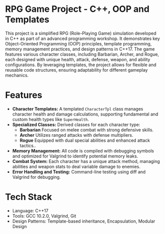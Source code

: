 # RPG Game Project - C++, OOP and Templates
This project is a simplified RPG (Role-Playing Game) simulation developed in C++ as part of an advanced programming workshop. It demonstrates key Object-Oriented Programming (OOP) principles, template programming, memory management practices, and design patterns in C++17. The game features various character classes, including Barbarian, Archer, and Rogue, each designed with unique health, attack, defense, weapon, and ability configurations. By leveraging templates, the project allows for flexible and reusable code structures, ensuring adaptability for different gameplay mechanics.

# Features
* **Character Templates:** A templated `CharacterTpl` class manages character health and damage calculations, supporting fundamental and custom health types like `SuperHealth`.
* **Specialized Classes:** Derived classes for each character type:
  * **Barbarian** Focused on melee combat with strong defensive skills.
  * **Archer** Utilizes ranged attacks with defense multipliers.
  * **Rogue** Equipped with dual special abilities and enhanced attack tactics..
* **Memory Management:** All code is compiled with debugging symbols and optimized for Valgrind to identify potential memory leaks.
* **Combat System:** Each character has a unique attack method, managing abilities and weapon stats to deal variable damage to enemies.
* **Error Handling and Testing:** Command-line testing using diff and Valgrind for debugging.

# Tech Stack
* Language: C++17
* Tools: GCC 10.2.0, Valgrind, Git
* Design Patterns: Template-based inheritance, Encapsulation, Modular Design
